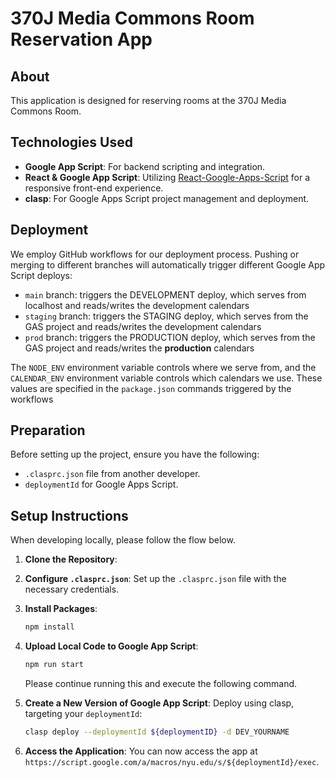 # 370J Media Commons Room Reservation App

## About

This application is designed for reserving rooms at the 370J Media Commons Room.

## Technologies Used

- **Google App Script**: For backend scripting and integration.
- **React & Google App Script**: Utilizing [React-Google-Apps-Script](https://github.com/enuchi/React-Google-Apps-Script) for a responsive front-end experience.
- **clasp**: For Google Apps Script project management and deployment.

## Deployment

We employ GitHub workflows for our deployment process. Pushing or merging to different branches will automatically trigger different Google App Script deploys:
- `main` branch: triggers the DEVELOPMENT deploy, which serves from localhost and reads/writes the development calendars
- `staging` branch: triggers the STAGING deploy, which serves from the GAS project and reads/writes the development calendars
- `prod` branch: triggers the PRODUCTION deploy, which serves from the GAS project and reads/writes the **production** calendars

The `NODE_ENV` environment variable controls where we serve from, and the `CALENDAR_ENV` environment variable controls which calendars we use. These values are specified in the `package.json` commands triggered by the workflows

## Preparation

Before setting up the project, ensure you have the following:

- `.clasprc.json` file from another developer.
- `deploymentId` for Google Apps Script.

## Setup Instructions

When developing locally, please follow the flow below.

1. **Clone the Repository**:
2. **Configure `.clasprc.json`**:
   Set up the `.clasprc.json` file with the necessary credentials.
3. **Install Packages**:
   ```bash
   npm install
   ```
4. **Upload Local Code to Google App Script**:

   ```bash
   npm run start
   ```

   Please continue running this and execute the following command.

5. **Create a New Version of Google App Script**:
   Deploy using clasp, targeting your `deploymentId`:
   ```bash
   clasp deploy --deploymentId ${deploymentID} -d DEV_YOURNAME
   ```
6. **Access the Application**:
   You can now access the app at `https://script.google.com/a/macros/nyu.edu/s/${deploymentId}/exec`.
